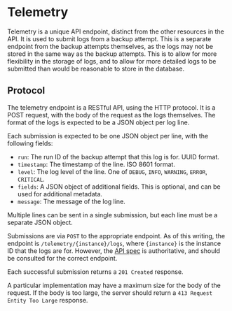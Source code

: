 # Telemetry

Telemetry is a unique API endpoint, distinct from the other resources in the API. It is used to submit logs from
a backup attempt. This is a separate endpoint from the backup attempts themselves, as the logs may not be stored
in the same way as the backup attempts. This is to allow for more flexibility in the storage of logs, and to
allow for more detailed logs to be submitted than would be reasonable to store in the database.

## Protocol

The telemetry endpoint is a RESTful API, using the HTTP protocol. It is a POST request, with the body of the
request as the logs themselves. The format of the logs is expected to be a JSON object per log line.

Each submission is expected to be one JSON object per line, with the following fields:

* `run`: The run ID of the backup attempt that this log is for. UUID format.
* `timestamp`: The timestamp of the line. ISO 8601 format.
* `level`: The log level of the line. One of `DEBUG`, `INFO`, `WARNING`, `ERROR`, `CRITICAL`.
* `fields`: A JSON object of additional fields. This is optional, and can be used for additional metadata.
* `message`: The message of the log line.

Multiple lines can be sent in a single submission, but each line must be a separate JSON object.

Submissions are via `POST` to the appropriate endpoint. As of this writing, the endpoint is
`/telemetry/{instance}/logs`, where `{instance}` is the instance ID that the logs are for. However,
the [API spec](./api.yaml) is authoritative, and should be consulted for the correct endpoint.

Each successful submission returns a `201 Created` response.

A particular implementation may have a maximum size for the body of the request. If the body is too large,
the server should return a `413 Request Entity Too Large` response.

